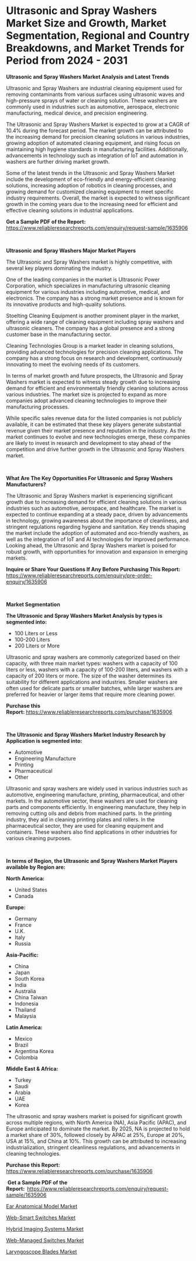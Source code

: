 <p><h1>Ultrasonic and Spray Washers Market Size and Growth, Market Segmentation, Regional and Country Breakdowns, and Market Trends for Period from 2024 -  2031</h1></p><p><strong>Ultrasonic and Spray Washers Market Analysis and Latest Trends</strong></p>
<p><p>Ultrasonic and Spray Washers are industrial cleaning equipment used for removing contaminants from various surfaces using ultrasonic waves and high-pressure sprays of water or cleaning solution. These washers are commonly used in industries such as automotive, aerospace, electronic manufacturing, medical device, and precision engineering.</p><p>The Ultrasonic and Spray Washers Market is expected to grow at a CAGR of 10.4% during the forecast period. The market growth can be attributed to the increasing demand for precision cleaning solutions in various industries, growing adoption of automated cleaning equipment, and rising focus on maintaining high hygiene standards in manufacturing facilities. Additionally, advancements in technology such as integration of IoT and automation in washers are further driving market growth.</p><p>Some of the latest trends in the Ultrasonic and Spray Washers Market include the development of eco-friendly and energy-efficient cleaning solutions, increasing adoption of robotics in cleaning processes, and growing demand for customized cleaning equipment to meet specific industry requirements. Overall, the market is expected to witness significant growth in the coming years due to the increasing need for efficient and effective cleaning solutions in industrial applications.</p></p>
<p><strong>Get a Sample PDF of the Report:&nbsp;</strong> <a href="https://www.reliableresearchreports.com/enquiry/request-sample/1635906">https://www.reliableresearchreports.com/enquiry/request-sample/1635906</a></p>
<p>&nbsp;</p>
<p><strong>Ultrasonic and Spray Washers Major Market Players</strong></p>
<p><p>The Ultrasonic and Spray Washers market is highly competitive, with several key players dominating the industry. </p><p>One of the leading companies in the market is Ultrasonic Power Corporation, which specializes in manufacturing ultrasonic cleaning equipment for various industries including automotive, medical, and electronics. The company has a strong market presence and is known for its innovative products and high-quality solutions.</p><p>Stoelting Cleaning Equipment is another prominent player in the market, offering a wide range of cleaning equipment including spray washers and ultrasonic cleaners. The company has a global presence and a strong customer base in the manufacturing sector.</p><p>Cleaning Technologies Group is a market leader in cleaning solutions, providing advanced technologies for precision cleaning applications. The company has a strong focus on research and development, continuously innovating to meet the evolving needs of its customers.</p><p>In terms of market growth and future prospects, the Ultrasonic and Spray Washers market is expected to witness steady growth due to increasing demand for efficient and environmentally friendly cleaning solutions across various industries. The market size is projected to expand as more companies adopt advanced cleaning technologies to improve their manufacturing processes.</p><p>While specific sales revenue data for the listed companies is not publicly available, it can be estimated that these key players generate substantial revenue given their market presence and reputation in the industry. As the market continues to evolve and new technologies emerge, these companies are likely to invest in research and development to stay ahead of the competition and drive further growth in the Ultrasonic and Spray Washers market.</p></p>
<p>&nbsp;</p>
<p><strong>What Are The Key Opportunities For Ultrasonic and Spray Washers Manufacturers?</strong></p>
<p><p>The Ultrasonic and Spray Washers market is experiencing significant growth due to increasing demand for efficient cleaning solutions in various industries such as automotive, aerospace, and healthcare. The market is expected to continue expanding at a steady pace, driven by advancements in technology, growing awareness about the importance of cleanliness, and stringent regulations regarding hygiene and sanitation. Key trends shaping the market include the adoption of automated and eco-friendly washers, as well as the integration of IoT and AI technologies for improved performance. Looking ahead, the Ultrasonic and Spray Washers market is poised for robust growth, with opportunities for innovation and expansion in emerging markets.</p></p>
<p><strong>Inquire or Share Your Questions If Any Before Purchasing This Report:</strong> <a href="https://www.reliableresearchreports.com/enquiry/pre-order-enquiry/1635906">https://www.reliableresearchreports.com/enquiry/pre-order-enquiry/1635906</a></p>
<p>&nbsp;</p>
<p><strong>Market Segmentation</strong></p>
<p><strong>The Ultrasonic and Spray Washers Market Analysis by types is segmented into:</strong></p>
<p><ul><li>100 Liters or Less</li><li>100-200 Liters</li><li>200 Liters or More</li></ul></p>
<p><p>Ultrasonic and spray washers are commonly categorized based on their capacity, with three main market types: washers with a capacity of 100 liters or less, washers with a capacity of 100-200 liters, and washers with a capacity of 200 liters or more. The size of the washer determines its suitability for different applications and industries. Smaller washers are often used for delicate parts or smaller batches, while larger washers are preferred for heavier or larger items that require more cleaning power.</p></p>
<p><strong>Purchase this Report:&nbsp;</strong><a href="https://www.reliableresearchreports.com/purchase/1635906">https://www.reliableresearchreports.com/purchase/1635906</a></p>
<p>&nbsp;</p>
<p><strong>The Ultrasonic and Spray Washers Market Industry Research by Application is segmented into:</strong></p>
<p><ul><li>Automotive</li><li>Engineering Manufacture</li><li>Printing</li><li>Pharmaceutical</li><li>Other</li></ul></p>
<p><p>Ultrasonic and spray washers are widely used in various industries such as automotive, engineering manufacture, printing, pharmaceutical, and other markets. In the automotive sector, these washers are used for cleaning parts and components efficiently. In engineering manufacture, they help in removing cutting oils and debris from machined parts. In the printing industry, they aid in cleaning printing plates and rollers. In the pharmaceutical sector, they are used for cleaning equipment and containers. These washers also find applications in other industries for various cleaning purposes.</p></p>
<p>&nbsp;</p>
<p><strong>In terms of Region, the Ultrasonic and Spray Washers Market Players available by Region are:</strong></p>
<p>
    <p> <strong> North America: </strong>
        <ul>
            <li>United States</li>
            <li>Canada</li>
        </ul>
        </p> 
    <p> <strong> Europe: </strong>
        <ul>
            <li>Germany</li>
            <li>France</li>
            <li>U.K.</li>
            <li>Italy</li>
            <li>Russia</li>
        </ul>
        </p> 
    <p> <strong> Asia-Pacific: </strong>
        <ul>
            <li>China</li>
            <li>Japan</li>
            <li>South Korea</li>
            <li>India</li>
            <li>Australia</li>
            <li>China Taiwan</li>
            <li>Indonesia</li>
            <li>Thailand</li>
            <li>Malaysia</li>
        </ul>
        </p> 
    <p> <strong> Latin America: </strong>
        <ul>
            <li>Mexico</li>
            <li>Brazil</li>
            <li>Argentina Korea</li>
            <li>Colombia</li>
        </ul>
        </p> 
    <p> <strong> Middle East & Africa: </strong>
        <ul>
            <li>Turkey</li>
            <li>Saudi</li>
            <li>Arabia</li>
            <li>UAE</li>
            <li>Korea</li>
        </ul>
    </p>
    </p>
<p><p>The ultrasonic and spray washers market is poised for significant growth across multiple regions, with North America (NA), Asia Pacific (APAC), and Europe anticipated to dominate the market. By 2025, NA is projected to hold a market share of 30%, followed closely by APAC at 25%, Europe at 20%, USA at 15%, and China at 10%. This growth can be attributed to increasing industrialization, stringent cleanliness regulations, and advancements in cleaning technologies.</p></p>
<p><strong>Purchase this Report: </strong><a href="https://www.reliableresearchreports.com/purchase/1635906">https://www.reliableresearchreports.com/purchase/1635906</a></p>
<p>&nbsp;<strong>Get a Sample PDF of the Report:&nbsp;&nbsp;</strong><a href="https://www.reliableresearchreports.com/enquiry/request-sample/1635906">https://www.reliableresearchreports.com/enquiry/request-sample/1635906</a></p>
<p><strong></strong></p>
<p><p><a href="https://medium.com/@bradomar67436/ear-anatomical-model-market-insight-market-trends-growth-forecasted-from-2024-to-2031-b47f0acaf598">Ear Anatomical Model Market</a></p><p><a href="https://github.com/lylyparadise/Market-Research-Report-List-1/blob/main/web-smart-switches-market.md">Web-Smart Switches Market</a></p><p><a href="https://medium.com/@elizabethalexander97/hybrid-imaging-systems-market-furnishes-information-on-market-share-market-trends-and-market-69478b1e85e3">Hybrid Imaging Systems Market</a></p><p><a href="https://github.com/amae102299/Market-Research-Report-List-3/blob/main/web-managed-switches-market.md">Web-Managed Switches Market</a></p><p><a href="https://medium.com/@bradomar67436/laryngoscope-blades-market-exploring-market-share-market-trends-and-future-growth-8d310583152b">Laryngoscope Blades Market</a></p></p>